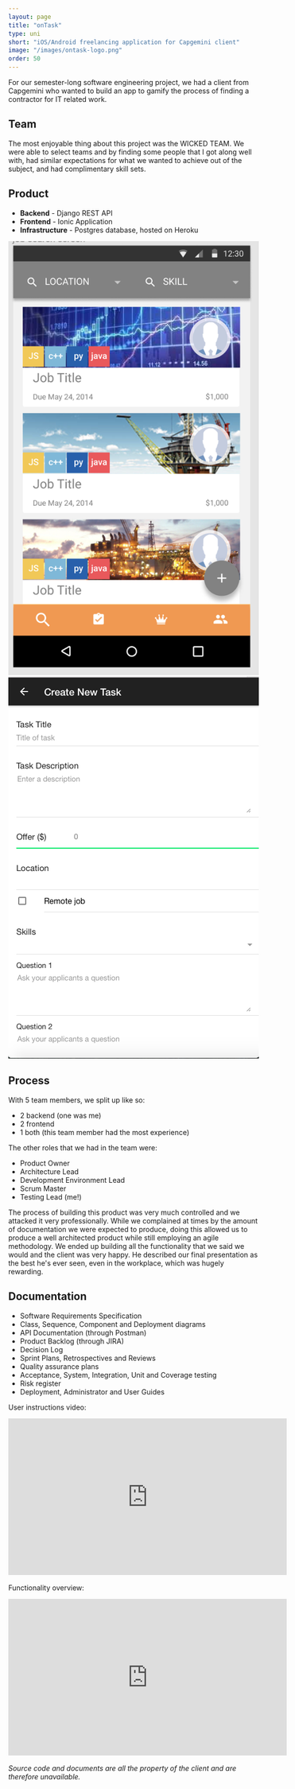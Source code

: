 ```yaml
---
layout: page
title: "onTask"
type: uni
short: "iOS/Android freelancing application for Capgemini client"
image: "/images/ontask-logo.png"
order: 50
---
```


For our semester-long software engineering project, we had a client from
Capgemini who wanted to build an app to gamify the process of finding a
contractor for IT related work.

## Team

The most enjoyable thing about this project was the WICKED TEAM. We were able to
select teams and by finding some people that I got along well with, had similar
expectations for what we wanted to achieve out of the subject, and had
complimentary skill sets.

## Product

* **Backend** - Django REST API
* **Frontend** - Ionic Application
* **Infrastructure** - Postgres database, hosted on Heroku


<div class="row center">
  <div class="4u"><span class="image fit"><img src="/images/ontask-screenshot1.png"/></span></div>
  <div class="4u"><span class="image fit"><img src="/images/ontask-screenshot2.png"/></span></div>
</div>


## Process

With 5 team members, we split up like so:

* 2 backend (one was me)
* 2 frontend
* 1 both (this team member had the most experience)

The other roles that we had in the team were:

* Product Owner
* Architecture Lead
* Development Environment Lead
* Scrum Master
* Testing Lead (me!)

The process of building this product was very much controlled and we attacked it
very professionally. While we complained at times by the amount of
documentation we were expected to produce, doing this allowed us to produce
a well architected product while still employing an agile methodology. We
ended up building all the functionality that we said we would and the client
was very happy. He described our final presentation as the best he's ever seen,
even in the workplace, which was hugely rewarding.

## Documentation

* Software Requirements Specification
* Class, Sequence, Component and Deployment diagrams
* API Documentation (through Postman)
* Product Backlog (through JIRA)
* Decision Log
* Sprint Plans, Retrospectives and Reviews
* Quality assurance plans
* Acceptance, System, Integration, Unit and Coverage testing
* Risk register
* Deployment, Administrator and User Guides

User instructions video:

<div class="video-container">
  <iframe width="560" height="315" src="https://www.youtube.com/embed/f-9dwd-hzZM"
  frameborder="0" allow="autoplay; encrypted-media" allowfullscreen></iframe>
</div>

Functionality overview:

<div class="video-container">
  <iframe width="560" height="315" src="https://www.youtube.com/embed/qHBvuF_RE9I"
  frameborder="0" allow="autoplay; encrypted-media" allowfullscreen></iframe>
</div>


*Source code and documents are all the property of the client and are therefore
unavailable.*
